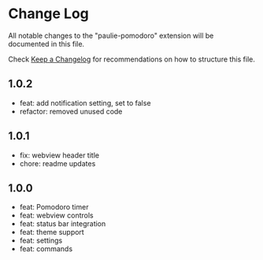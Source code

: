 # Change Log

All notable changes to the "paulie-pomodoro" extension will be documented in this file.

Check [Keep a Changelog](http://keepachangelog.com/) for recommendations on how to structure this file.

## 1.0.2

- feat: add notification setting, set to false
- refactor: removed unused code

## 1.0.1

- fix: webview header title
- chore: readme updates

## 1.0.0

- feat: Pomodoro timer
- feat: webview controls
- feat: status bar integration
- feat: theme support
- feat: settings
- feat: commands
